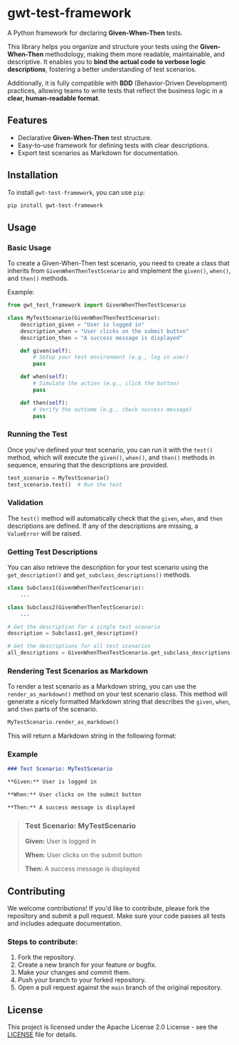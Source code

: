 # gwt-test-framework

A Python framework for declaring **Given-When-Then** tests.

This library helps you organize and structure your tests using the **Given-When-Then** methodology, making them more readable, maintainable, and descriptive. It enables you to **bind the actual code to verbose logic descriptions**, fostering a better understanding of test scenarios.

Additionally, it is fully compatible with **BDD** (Behavior-Driven Development) practices, allowing teams to write tests that reflect the business logic in a **clear, human-readable format**.
## Features
- Declarative **Given-When-Then** test structure.
- Easy-to-use framework for defining tests with clear descriptions.
- Export test scenarios as Markdown for documentation.

## Installation

To install `gwt-test-framework`, you can use `pip`:

```bash
pip install gwt-test-framework
```

## Usage

### Basic Usage

To create a Given-When-Then test scenario, you need to create a class that inherits from `GivenWhenThenTestScenario` and implement the `given()`, `when()`, and `then()` methods.

Example:

```python
from gwt_test_framework import GivenWhenThenTestScenario

class MyTestScenario(GivenWhenThenTestScenario):
    description_given = "User is logged in"
    description_when = "User clicks on the submit button"
    description_then = "A success message is displayed"

    def given(self):
        # Setup your test environment (e.g., log in user)
        pass

    def when(self):
        # Simulate the action (e.g., click the button)
        pass

    def then(self):
        # Verify the outcome (e.g., check success message)
        pass
```

### Running the Test

Once you've defined your test scenario, you can run it with the `test()` method, which will execute the `given()`, `when()`, and `then()` methods in sequence, ensuring that the descriptions are provided.

```python
test_scenario = MyTestScenario()
test_scenario.test()  # Run the test
```

### Validation

The `test()` method will automatically check that the `given`, `when`, and `then` descriptions are defined. If any of the descriptions are missing, a `ValueError` will be raised.

### Getting Test Descriptions

You can also retrieve the description for your test scenario using the `get_description()` and `get_subclass_descriptions()` methods.

```python
class Subclass1(GivenWhenThenTestScenario):
    ...

class Subclass2(GivenWhenThenTestScenario):
    ...

# Get the description for a single test scenario
description = Subclass1.get_description()

# Get the descriptions for all test scenarios
all_descriptions = GivenWhenThenTestScenario.get_subclass_descriptions()
```

### Rendering Test Scenarios as Markdown

To render a test scenario as a Markdown string, you can use the `render_as_markdown()` method on your test scenario class. This method will generate a nicely formatted Markdown string that describes the `given`, `when`, and `then` parts of the scenario.

```python
MyTestScenario.render_as_markdown()
```

This will return a Markdown string in the following format:

### Example

```markdown
### Test Scenario: MyTestScenario

**Given:** User is logged in

**When:** User clicks on the submit button

**Then:** A success message is displayed
```

> ### Test Scenario: MyTestScenario
>
> **Given:** User is logged in
>
> **When:** User clicks on the submit button
>
> **Then:** A success message is displayed


## Contributing

We welcome contributions! If you'd like to contribute, please fork the repository and submit a pull request. Make sure your code passes all tests and includes adequate documentation.

### Steps to contribute:

1. Fork the repository.
2. Create a new branch for your feature or bugfix.
3. Make your changes and commit them.
4. Push your branch to your forked repository.
5. Open a pull request against the `main` branch of the original repository.

## License

This project is licensed under the Apache License 2.0 License - see the [LICENSE](LICENSE) file for details.
